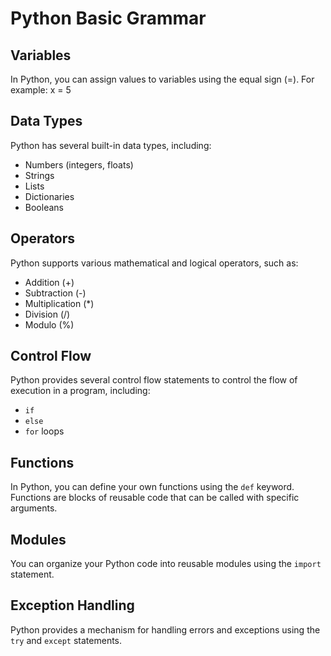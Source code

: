 # Python Basic Grammar

## Variables
In Python, you can assign values to variables using the equal sign (=). For example:
x = 5

## Data Types
Python has several built-in data types, including:
- Numbers (integers, floats)
- Strings
- Lists
- Dictionaries
- Booleans

## Operators
Python supports various mathematical and logical operators, such as:
- Addition (+)
- Subtraction (-)
- Multiplication (*)
- Division (/)
- Modulo (%)

## Control Flow
Python provides several control flow statements to control the flow of execution in a program, including:
- `if`
- `else`
- `for` loops

## Functions
In Python, you can define your own functions using the `def` keyword. Functions are blocks of reusable code that can be called with specific arguments.

## Modules
You can organize your Python code into reusable modules using the `import` statement.

## Exception Handling
Python provides a mechanism for handling errors and exceptions using the `try` and `except` statements.
